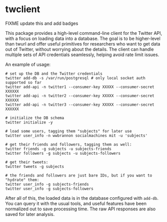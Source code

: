 # twclient

FIXME update this and add badges

This package provides a high-level command-line client for the Twitter API, with a focus on loading data into a database. The goal is to be higher-level than twurl and offer useful primitives for researchers who want to get data out of Twitter, without worrying about the details. The client can handle multiple sets of API credentials seamlessly, helping avoid rate limit issues.

An example of usage:
```
# set up the DB and the Twitter credentials
twitter add-db -s /var/run/postgresql # only local socket auth supported so far
twitter add-api -n twitter1 --consumer-key XXXXX --consumer-secret XXXXXX
twitter add-api -n twitter2 --consumer-key XXXXX --consumer-secret XXXXXX
twitter add-api -n twitter3 --consumer-key XXXXX --consumer-secret XXXXXX

# initialize the DB schema
twitter initialize -y

# load some users, tagging them "subjects" for later use
twitter user_info -n wwbrannon socialmachines mit -u 'subjects'

# get their friends and followers, tagging them as well:
twitter friends -g subjects -u subjects-friends
twitter followers -g subjects -u subjects-followers

# get their tweets:
twitter tweets -g subjects

# the friends and followers are just bare IDs, but if you want to "hydrate" them:
twitter user_info -g subjects-friends
twitter user_info -g subjects-followers
```

After all of this, the loaded data is in the database configured with `add-db`. You can query it with the usual tools, and useful features have been normalized out to save processing time. The raw API responses are also saved for later analysis.

